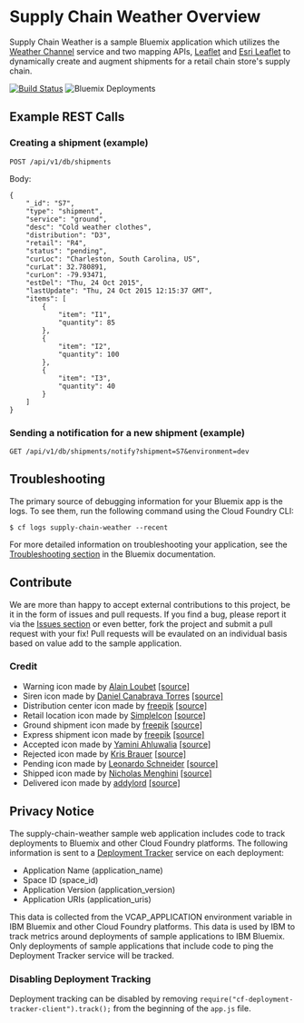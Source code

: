# Supply Chain Weather Overview

Supply Chain Weather is a sample Bluemix application which utilizes the [Weather Channel][weather_api_url] service and two mapping APIs, [Leaflet][leaflet_url] and [Esri Leaflet][esri_leaflet_url] to dynamically create and augment shipments for a retail chain store's supply chain.

[![Build Status](https://travis-ci.org/IBM-Bluemix/supply-chain-weather.svg?branch=master)](https://travis-ci.org/IBM-Bluemix/supply-chain-weather)
![Bluemix Deployments](https://deployment-tracker.mybluemix.net/stats/a8b5d364b1994a80342395cc781ea890/badge.svg)


## Example REST Calls

### Creating a shipment (example)
`POST /api/v1/db/shipments`

Body:

```
{  
    "_id": "S7",
    "type": "shipment",  
    "service": "ground",
    "desc": "Cold weather clothes",
    "distribution": "D3",
    "retail": "R4",
    "status": "pending",
    "curLoc": "Charleston, South Carolina, US",
    "curLat": 32.780891,
    "curLon": -79.93471,
    "estDel": "Thu, 24 Oct 2015",
    "lastUpdate": "Thu, 24 Oct 2015 12:15:37 GMT",
    "items": [
        {
            "item": "I1",
            "quantity": 85
        },
        {
            "item": "I2",
            "quantity": 100
        },
        {
            "item": "I3",
            "quantity": 40
        }
    ]
}
```

### Sending a notification for a new shipment (example)
`GET /api/v1/db/shipments/notify?shipment=S7&environment=dev`

## Troubleshooting

The primary source of debugging information for your Bluemix app is the logs. To see them, run the following command using the Cloud Foundry CLI:

  ```
  $ cf logs supply-chain-weather --recent
  ```
For more detailed information on troubleshooting your application, see the [Troubleshooting section](https://www.ng.bluemix.net/docs/troubleshoot/tr.html) in the Bluemix documentation.

## Contribute
We are more than happy to accept external contributions to this project, be it in the form of issues and pull requests. If you find a bug, please report it via the [Issues section][issues_url] or even better, fork the project and submit a pull request with your fix! Pull requests will be evaulated on an individual basis based on value add to the sample application.

### Credit
* Warning icon made by [Alain Loubet][alain_loubet_url] [[source]][warning_icon_url]
* Siren icon made by [Daniel Canabrava Torres][freepik_url] [[source]][daniel_canabrava_url]
* Distribution center icon made by [freepik][freepik_url] [[source]][dist_center_icon_url]
* Retail location icon made by [SimpleIcon][simple_icon_url] [[source]][retail_loc_icon_url]
* Ground shipment icon made by [freepik][freepik_url] [[source]][ship_ground_icon_url]
* Express shipment icon made by [freepik][freepik_url] [[source]][ship_express_icon_url]
* Accepted icon made by [Yamini Ahluwalia][yamini_ahluwalia_url] [[source]][accepted_icon_url]
* Rejected icon made by [Kris Brauer][kris_brauer_url] [[source]][rejected_icon_url]
* Pending icon made by [Leonardo Schneider][leaonardo_schneider_url] [[source]][pending_icon_url]
* Shipped icon made by [Nicholas Menghini][nicholas_menghini_url] [[source]][shipped_icon_url]
* Delivered icon made by [addylord][addylord_url] [[source]][delivered_icon_url]

## Privacy Notice
The supply-chain-weather sample web application includes code to track deployments to Bluemix and other Cloud Foundry platforms. The following information is sent to a [Deployment Tracker](https://github.com/cloudant-labs/deployment-tracker) service on each deployment:

* Application Name (application_name)
* Space ID (space_id)
* Application Version (application_version)
* Application URIs (application_uris)

This data is collected from the VCAP_APPLICATION environment variable in IBM Bluemix and other Cloud Foundry platforms. This data is used by IBM to track metrics around deployments of sample applications to IBM Bluemix. Only deployments of sample applications that include code to ping the Deployment Tracker service will be tracked.

### Disabling Deployment Tracking

Deployment tracking can be disabled by removing `require("cf-deployment-tracker-client").track();` from the beginning of the `app.js` file.

[weather_api_url]: http://www.wunderground.com/weather/api/
[leaflet_url]: http://leafletjs.com/
[esri_leaflet_url]: http://esri.github.io/esri-leaflet/
[bluemix_signup_url]: https://ibm.biz/supply-chain-weather-signup
[cloud_foundry_url]: https://github.com/cloudfoundry/cli
[download_node_url]: https://nodejs.org/download/
[cake_url]: http://coffeescript.org/#cake
[issues_url]: https://github.com/IBM-Bluemix/supply-chain-weather/issues
[warning_icon_url]: https://thenounproject.com/search/?q=warning&i=14055
[freepik_url]: http://www.freepik.com/
[siren_icon_url]: https://thenounproject.com/search/?q=siren&i=16370
[dist_center_icon_url]: http://www.flaticon.com/free-icon/warehouse-with-boxes_75762
[simple_icon_url]: http://simpleicon.com/
[retail_loc_icon_url]: http://www.flaticon.com/free-icon/store_33658
[ship_ground_icon_url]: http://www.flaticon.com/free-icon/delivery-truck_31520
[ship_express_icon_url]: http://www.flaticon.com/free-icon/airplane-flight_67076
[accepted_icon_url]: https://thenounproject.com/search/?q=processing&i=117179
[pending_icon_url]: https://thenounproject.com/search/?q=progress&i=99631
[rejected_icon_url]: https://thenounproject.com/search/?q=rejected&i=182502
[shipped_icon_url]: https://thenounproject.com/search/?q=in+progress&i=17052
[delivered_icon_url]: https://thenounproject.com/search/?q=completed&i=21729
[addylord_url]: https://thenounproject.com/adelime/
[nicholas_menghini_url]: http://nicholasmenghini.com/
[leaonardo_schneider_url]: http://www.leonardoschneider.com/
[kris_brauer_url]: https://thenounproject.com/Krisb/
[yamini_ahluwalia_url]: https://www.behance.net/yaminiahluwalia
[alain_loubet_url]: https://thenounproject.com/PictaMan/
[daniel_canabrava_url]: https://www.behance.net/DanielCanabrava

